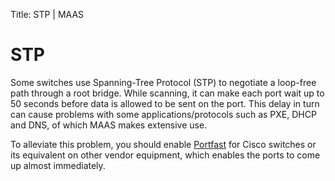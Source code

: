 Title: STP | MAAS


# STP

Some switches use Spanning-Tree Protocol (STP) to negotiate a loop-free path
through a root bridge. While scanning, it can make each port wait up to 50
seconds before data is allowed to be sent on the port. This delay in turn can
cause problems with some applications/protocols such as PXE, DHCP and DNS, of
which MAAS makes extensive use.

To alleviate this problem, you should enable
[Portfast](https://www.symantec.com/business/support/index?page=content&id=HOWTO6019)
for Cisco switches or its equivalent on other vendor equipment, which enables
the ports to come up almost immediately.

